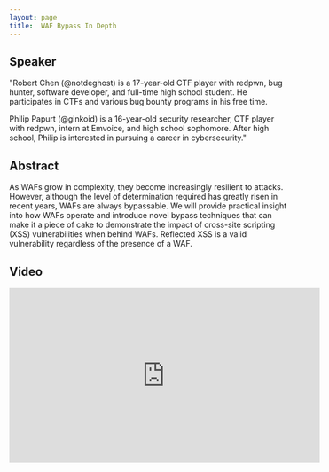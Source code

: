 ```yaml
---
layout: page
title:  WAF Bypass In Depth
---
```


Speaker 
-----------------
"Robert Chen (@notdeghost) is a 17-year-old CTF player with redpwn, bug hunter, software developer, and full-time high school student. He participates in CTFs and various bug bounty programs in his free time. 
 
Philip Papurt (@ginkoid) is a 16-year-old security researcher, CTF player with redpwn, intern at Emvoice, and high school sophomore. After high school, Philip is interested in pursuing a career in cybersecurity."

Abstract
-----------------
As WAFs grow in complexity, they become increasingly resilient to attacks. However, although the level of determination required has greatly risen in recent years, WAFs are always bypassable. We will provide practical insight into how WAFs operate and introduce novel bypass techniques that can make it a piece of cake to demonstrate the impact of cross-site scripting (XSS) vulnerabilities when behind WAFs. Reflected XSS is a valid vulnerability regardless of the presence of a WAF.

Video
-----

<div class="container">
	<iframe width="560" height="315" src="https://www.youtube-nocookie.com/embed/zhkCf8tldbk" frameborder="0" allow="accelerometer; autoplay; encrypted-media; gyroscope; picture-in-picture" allowfullscreen></iframe>
</div>